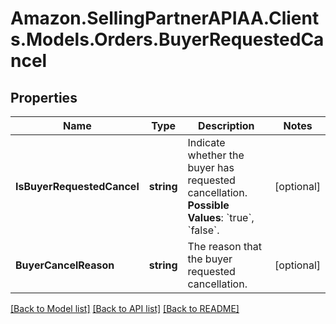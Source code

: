 # Amazon.SellingPartnerAPIAA.Clients.Models.Orders.BuyerRequestedCancel
## Properties

Name | Type | Description | Notes
------------ | ------------- | ------------- | -------------
**IsBuyerRequestedCancel** | **string** | Indicate whether the buyer has requested cancellation.  **Possible Values**: &#x60;true&#x60;, &#x60;false&#x60;. | [optional] 
**BuyerCancelReason** | **string** | The reason that the buyer requested cancellation. | [optional] 

[[Back to Model list]](../README.md#documentation-for-models) [[Back to API list]](../README.md#documentation-for-api-endpoints) [[Back to README]](../README.md)

